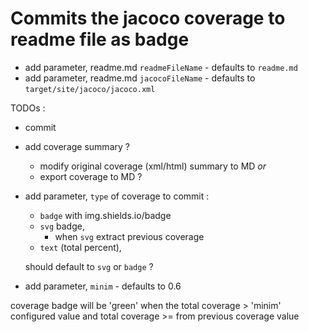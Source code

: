 # Commits the jacoco coverage to readme file as badge 

  - add parameter, readme.md `readmeFileName` - defaults to `readme.md`
  - add parameter, readme.md `jacocoFileName` - defaults to `target/site/jacoco/jacoco.xml`
    
TODOs :
  - commit
<!-- use github context : 

   event.commits[0].author.email/name
   event.commits[0].committer.email/name :

      "commits": [
        {
          "author": {
            "email": "silviu.ilie@gmail.com",
            "name": "silviuilie",
            "username": "silviuilie"
          },
          "committer": {
            "email": "noreply@github.com",
            "name": "GitHub",
            "username": "web-flow"
          },
          
  -->
  - add coverage summary ?
    - modify original coverage (xml/html) summary to MD *or*
    - export coverage to MD ?   
  - add parameter, `type` of coverage to commit :
    - `badge` with img.shields.io/badge
    - `svg` badge,
      - when `svg` extract previous coverage
    - `text` (total percent),
      
     should default to `svg` or `badge` ?
    
  - add parameter, `minim` - defaults to 0.6

coverage badge will be 'green' when the total coverage > 'minim' configured value and total coverage >= from previous coverage value


<!--
javascript github action that implements the following :

---




    - name: commit coverage to README file
      run: |
         oldCov=$(grep -Po '(?<=Coverage-).*(?=-)'  README.md) 
         totalCov=$(grep -Po '(?<=</package><counter type="INSTRUCTION").*(?=/><counter type="BRANCH")'  target/site/jacoco/jacoco.xml)
         eval $totalCov
         total=$((missed+covered)) 
         newCov=$(echo "scale=2; ($covered / $total) * 100" | bc) 
         color="critical"
         if (( $(echo "$newCov > $oldCov" | bc -l) )); then
           color="success"
         fi
         coverageBadge="![Code Coverage](https://img.shields.io/badge/Code%20Coverage-$newCov-$color?style=flat)"
         sed -i "s|!\[Code\ Coverage\]\(.*\)|$coverageBadge|" README.md 
         git config user.name silviuilie
         git config user.email silviuilie@gmail.com
         git add README.md
         git commit -m "coverage update"
         git push 




    - name: commit coverage to README file
      run: |
         oldCov=$(grep -Po '(?<=Coverage-).*(?=-)'  README.md)
         echo "oldCov $oldCov"
         totalCov=$(grep -Po '(?<=</package><counter type="INSTRUCTION").*(?=/><counter type="BRANCH")'  target/site/jacoco/jacoco.xml)
         eval $totalCov
         total=$((missed+covered))
         echo "missed : $missed, covered   : $covered, total     : $total"
         newCov=$(echo "scale=2; ($covered / $total) * 100" | bc)
         echo " newCov :[$newCov]" 
         echo " oldCov :[$oldCov]"
         color="critical"
         if (( $(echo "$newCov > $oldCov" | bc -l) )); then
           color="success"
         fi
         coverageBadge="![Code Coverage](https://img.shields.io/badge/Code%20Coverage-$newCov-$color?style=flat)"
         sed -i "s|!\[Code\ Coverage\]\(.*\)|$coverageBadge|" README.md
         head -12 README.md
         git config user.name silviuilie
         git config user.email silviuilie@gmail.com
         git add README.md
         git commit -m "coverage update"
         git push 






------


-->





<!--
generated with 'use this template' template : 




# Create a GitHub Action Using TypeScript

[![GitHub Super-Linter](https://github.com/actions/typescript-action/actions/workflows/linter.yml/badge.svg)](https://github.com/super-linter/super-linter)
![CI](https://github.com/actions/typescript-action/actions/workflows/ci.yml/badge.svg)
[![Check dist/](https://github.com/actions/typescript-action/actions/workflows/check-dist.yml/badge.svg)](https://github.com/actions/typescript-action/actions/workflows/check-dist.yml)
[![CodeQL](https://github.com/actions/typescript-action/actions/workflows/codeql-analysis.yml/badge.svg)](https://github.com/actions/typescript-action/actions/workflows/codeql-analysis.yml)
[![Coverage](./badges/coverage.svg)](./badges/coverage.svg)

Use this template to bootstrap the creation of a TypeScript action. :rocket:

This template includes compilation support, tests, a validation workflow,
publishing, and versioning guidance.

If you are new, there's also a simpler introduction in the
[Hello world JavaScript action repository](https://github.com/actions/hello-world-javascript-action).

## Create Your Own Action

To create your own action, you can use this repository as a template! Just
follow the below instructions:

1. Click the **Use this template** button at the top of the repository
1. Select **Create a new repository**
1. Select an owner and name for your new repository
1. Click **Create repository**
1. Clone your new repository

## Initial Setup

After you've cloned the repository to your local machine or codespace, you'll
need to perform some initial setup steps before you can develop your action.

> [!NOTE]
>
> You'll need to have a reasonably modern version of
> [Node.js](https://nodejs.org) handy (20.x or later should work!). If you are
> using a version manager like [`nodenv`](https://github.com/nodenv/nodenv) or
> [`nvm`](https://github.com/nvm-sh/nvm), this template has a `.node-version`
> file at the root of the repository that will be used to automatically switch
> to the correct version when you `cd` into the repository. Additionally, this
> `.node-version` file is used by GitHub Actions in any `actions/setup-node`
> actions.

1. :hammer_and_wrench: Install the dependencies

   ```bash
   npm install
   ```

1. :building_construction: Package the TypeScript for distribution

   ```bash
   npm run bundle
   ```

1. :white_check_mark: Run the tests

   ```bash
   $ npm test

   PASS  ./index.test.js
     ✓ throws invalid number (3ms)
     ✓ wait 500 ms (504ms)
     ✓ test runs (95ms)

   ...
   ```

## Update the Action Metadata

The [`action.yml`](action.yml) file defines metadata about your action, such as
input(s) and output(s). For details about this file, see
[Metadata syntax for GitHub Actions](https://docs.github.com/en/actions/creating-actions/metadata-syntax-for-github-actions).

When you copy this repository, update `action.yml` with the name, description,
inputs, and outputs for your action.

## Update the Action Code

The [`src/`](./src/) directory is the heart of your action! This contains the
source code that will be run when your action is invoked. You can replace the
contents of this directory with your own code.

There are a few things to keep in mind when writing your action code:

- Most GitHub Actions toolkit and CI/CD operations are processed asynchronously.
  In `main.ts`, you will see that the action is run in an `async` function.

  ```javascript
  import * as core from '@actions/core'
  //...

  async function run() {
    try {
      //...
    } catch (error) {
      core.setFailed(error.message)
    }
  }
  ```

  For more information about the GitHub Actions toolkit, see the
  [documentation](https://github.com/actions/toolkit/blob/master/README.md).

So, what are you waiting for? Go ahead and start customizing your action!

1. Create a new branch

   ```bash
   git checkout -b releases/v1
   ```

1. Replace the contents of `src/` with your action code
1. Add tests to `__tests__/` for your source code
1. Format, test, and build the action

   ```bash
   npm run all
   ```

   > [!WARNING]
   >
   > This step is important! It will run [`ncc`](https://github.com/vercel/ncc)
   > to build the final JavaScript action code with all dependencies included.
   > If you do not run this step, your action will not work correctly when it is
   > used in a workflow. This step also includes the `--license` option for
   > `ncc`, which will create a license file for all of the production node
   > modules used in your project.

1. Commit your changes

   ```bash
   git add .
   git commit -m "My first action is ready!"
   ```

1. Push them to your repository

   ```bash
   git push -u origin releases/v1
   ```

1. Create a pull request and get feedback on your action
1. Merge the pull request into the `main` branch

Your action is now published! :rocket:

For information about versioning your action, see
[Versioning](https://github.com/actions/toolkit/blob/master/docs/action-versioning.md)
in the GitHub Actions toolkit.

## Validate the Action

You can now validate the action by referencing it in a workflow file. For
example, [`ci.yml`](./.github/workflows/ci.yml) demonstrates how to reference an
action in the same repository.

```yaml
steps:
  - name: Checkout
    id: checkout
    uses: actions/checkout@v4

  - name: Test Local Action
    id: test-action
    uses: ./
    with:
      milliseconds: 1000

  - name: Print Output
    id: output
    run: echo "${{ steps.test-action.outputs.time }}"
```

For example workflow runs, check out the
[Actions tab](https://github.com/actions/typescript-action/actions)! :rocket:

## Usage

After testing, you can create version tag(s) that developers can use to
reference different stable versions of your action. For more information, see
[Versioning](https://github.com/actions/toolkit/blob/master/docs/action-versioning.md)
in the GitHub Actions toolkit.

To include the action in a workflow in another repository, you can use the
`uses` syntax with the `@` symbol to reference a specific branch, tag, or commit
hash.

```yaml
steps:
  - name: Checkout
    id: checkout
    uses: actions/checkout@v4

  - name: Test Local Action
    id: test-action
    uses: actions/typescript-action@v1 # Commit with the `v1` tag
    with:
      milliseconds: 1000

  - name: Print Output
    id: output
    run: echo "${{ steps.test-action.outputs.time }}"
```

## Publishing a new release

This project includes a helper script designed to streamline the process of
tagging and pushing new releases for GitHub Actions.

GitHub Actions allows users to select a specific version of the action to use,
based on release tags. Our script simplifies this process by performing the
following steps:

1. **Retrieving the latest release tag:** The script starts by fetching the most
   recent release tag by looking at the local data available in your repository.
1. **Prompting for a new release tag:** The user is then prompted to enter a new
   release tag. To assist with this, the script displays the latest release tag
   and provides a regular expression to validate the format of the new tag.
1. **Tagging the new release:** Once a valid new tag is entered, the script tags
   the new release.
1. **Pushing the new tag to the remote:** Finally, the script pushes the new tag
   to the remote repository. From here, you will need to create a new release in
   GitHub and users can easily reference the new tag in their workflows.

   -->
